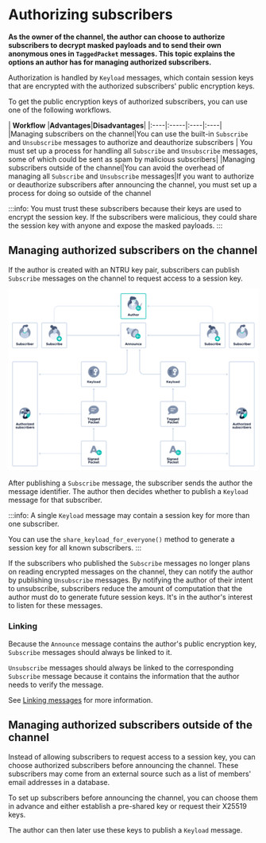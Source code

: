 # Authorizing subscribers

**As the owner of the channel, the author can choose to authorize subscribers to decrypt masked payloads and to send their own anonymous ones in `TaggedPacket` messages. This topic explains the options an author has for managing authorized subscribers.**

Authorization is handled by `Keyload` messages, which contain session keys that are encrypted with the authorized subscribers' public encryption keys.

To get the public encryption keys of authorized subscribers, you can use one of the following workflows.

| **Workflow**    |**Advantages**|**Disadvantages**|
|:----|:-----|:----|:----|
|Managing subscribers on the channel|You can use the built-in `Subscribe` and `Unsubscribe` messages to authorize and deauthorize subscribers | You must set up a process for handling all `Subscribe` and `Unsubscribe` messages, some of which could be sent as spam by malicious subscribers|
|Managing subscribers outside of the channel|You can avoid the overhead of managing all `Subscribe` and `Unsubscribe` messages|If you want to authorize or deauthorize subscribers after announcing the channel, you must set up a process for doing so outside of the channel

:::info:
You must trust these subscribers because their keys are used to encrypt the session key. If the subscribers were malicious, they could share the session key with anyone and expose the masked payloads.
:::

## Managing authorized subscribers on the channel

If the author is created with an NTRU key pair, subscribers can publish  `Subscribe` messages on the channel to request access to a session key.

![Subscribe message linked to an Announce message](../images/subscribe-workflow.png)

After publishing a `Subscribe` message, the subscriber sends the author the message identifier. The author then decides whether to publish a `Keyload` message for that subscriber.

:::info:
A single `Keyload` message may contain a session key for more than one subscriber.

You can use the `share_keyload_for_everyone()` method to generate a session key for all known subscribers.
:::

If the subscribers who published the `Subscribe` messages no longer plans on reading encrypted messages on the channel, they can notify the author by publishing `Unsubscribe` messages. By notifying the author of their intent to unsubscribe, subscribers reduce the amount of computation that the author must do to generate future session keys. It's in the author's interest to listen for these messages.

### Linking

Because the `Announce` message contains the author's public encryption key, `Subscribe` messages should always be linked to it.

`Unsubscribe` messages should always be linked to the corresponding `Subscribe` message because it contains the information that the author needs to verify the message.

See [Linking messages](../guides/linking-messages.md) for more information.

## Managing authorized subscribers outside of the channel

Instead of allowing subscribers to request access to a session key, you can choose authorized subscribers before announcing the channel. These subscribers may come from an external source such as a list of members' email addresses in a database.

To set up subscribers before announcing the channel, you can choose them in advance and either establish a pre-shared key or request their X25519 keys.

The author can then later use these keys to publish a `Keyload` message.

